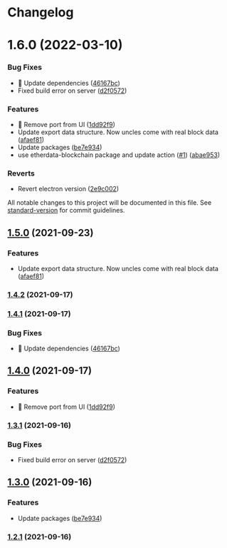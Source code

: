 # Changelog

# 1.6.0 (2022-03-10)


### Bug Fixes

* :bug: Update dependencies ([46167bc](https://github.com/crypyto-panel/remote-config-gui/commit/46167bcfc9c17671eea021977d4144ab60183195))
* Fixed build error on server ([d2f0572](https://github.com/crypyto-panel/remote-config-gui/commit/d2f05721ababc31192e87747d121dbc27f4fc70f))


### Features

* :lipstick: Remove port from UI ([1dd92f9](https://github.com/crypyto-panel/remote-config-gui/commit/1dd92f95feed016947d3bc1636ecc6986416faca))
* Update export data structure. Now uncles come with real block data ([afaef81](https://github.com/crypyto-panel/remote-config-gui/commit/afaef819bbffe20c6008dd17e425ca3db58739ea))
* Update packages ([be7e934](https://github.com/crypyto-panel/remote-config-gui/commit/be7e934b8af28cd1c6eab60b20d7256a0c3a5507))
* use etherdata-blockchain package and update action ([#1](https://github.com/crypyto-panel/remote-config-gui/issues/1)) ([abae953](https://github.com/crypyto-panel/remote-config-gui/commit/abae953ab440ad0d275d92f86f00ebc30fbc19ce))


### Reverts

* Revert electron version ([2e9c002](https://github.com/crypyto-panel/remote-config-gui/commit/2e9c00250782c1d9f946836098f2a20fee1e2bb0))

All notable changes to this project will be documented in this file. See [standard-version](https://github.com/conventional-changelog/standard-version) for commit guidelines.

## [1.5.0](https://github.com/crypyto-panel/remote-config-gui/compare/v1.4.2...v1.5.0) (2021-09-23)


### Features

* Update export data structure. Now uncles come with real block data ([afaef81](https://github.com/crypyto-panel/remote-config-gui/commit/afaef819bbffe20c6008dd17e425ca3db58739ea))

### [1.4.2](https://github.com/crypyto-panel/remote-config-gui/compare/v1.4.1...v1.4.2) (2021-09-17)

### [1.4.1](https://github.com/crypyto-panel/remote-config-gui/compare/v1.4.0...v1.4.1) (2021-09-17)


### Bug Fixes

* :bug: Update dependencies ([46167bc](https://github.com/crypyto-panel/remote-config-gui/commit/46167bcfc9c17671eea021977d4144ab60183195))

## [1.4.0](https://github.com/crypyto-panel/remote-config-gui/compare/v1.3.1...v1.4.0) (2021-09-17)


### Features

* :lipstick: Remove port from UI ([1dd92f9](https://github.com/crypyto-panel/remote-config-gui/commit/1dd92f95feed016947d3bc1636ecc6986416faca))

### [1.3.1](https://github.com/crypyto-panel/remote-config-gui/compare/v1.3.0...v1.3.1) (2021-09-16)


### Bug Fixes

* Fixed build error on server ([d2f0572](https://github.com/crypyto-panel/remote-config-gui/commit/d2f05721ababc31192e87747d121dbc27f4fc70f))

## [1.3.0](https://github.com/crypyto-panel/remote-config-gui/compare/v1.2.1...v1.3.0) (2021-09-16)


### Features

* Update packages ([be7e934](https://github.com/crypyto-panel/remote-config-gui/commit/be7e934b8af28cd1c6eab60b20d7256a0c3a5507))

### [1.2.1](https://github.com/crypyto-panel/remote-config-gui/compare/v1.1.7...v1.2.1) (2021-09-16)
